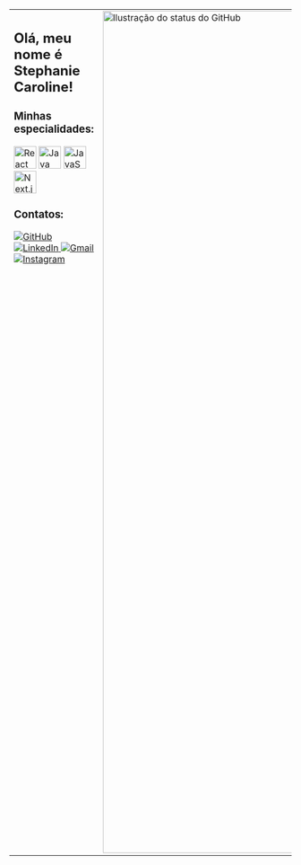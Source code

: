 <table> <tr> <!-- Coluna da esquerda --> <td style="width: 60%; vertical-align: top;">

<h2>Olá, meu nome é <strong>Stephanie Caroline!</strong></h2>

<h3>Minhas especialidades:</h3> <p> <img src="https://cdn.jsdelivr.net/gh/devicons/devicon/icons/react/react-original.svg" alt="React" width="40" height="40" /> <img src="https://cdn.jsdelivr.net/gh/devicons/devicon/icons/java/java-original.svg" alt="Java" width="40" height="40" /> <img src="https://cdn.jsdelivr.net/gh/devicons/devicon/icons/javascript/javascript-original.svg" alt="JavaScript" width="40" height="40" /> <img src="https://cdn.jsdelivr.net/gh/devicons/devicon/icons/nextjs/nextjs-original.svg" alt="Next.js" width="40" height="40" /> </p>

<h3>Contatos:</h3> <p> 
<a href="https://github.com/StephanieCaroll" target="_blank"> <img src="https://img.shields.io/static/v1?label=GitHub&message=StephanieCaroll&color=f8efd4&style=for-the-badge&logo=GitHub" alt="GitHub"> </a> 
<a href="https://linkedin.com/in/stephanie-caroline-97973430b" target="_blank"> <img src="https://img.shields.io/static/v1?label=LinkedIn&message=StephanieCaroll&color=0A66C2&style=for-the-badge&logo=LinkedIn" alt="LinkedIn"> </a> 
<a href="https://mail.google.com/mail/?view=cm&fs=1&to=stephaniecarolinedev@gmail.com&su=Olá%20Stephanie!&body=Oi%20Stephanie,%0A%0AEstou%20entrando%20em%20contato%20porque...%0A%0AAtenciosamente," target="_blank">
  <img src="https://img.shields.io/static/v1?label=Gmail&message=stephaniecarolinedev@gmail.com&color=EA4335&style=for-the-badge&logo=Gmail" alt="Gmail">
</a>
<a href="https://www.instagram.com/stephaniecaroldev" target="_blank"> <img src="https://img.shields.io/static/v1?label=Instagram&message=@stephaniecaroldev&color=E4405F&style=for-the-badge&logo=Instagram" alt="Instagram"> </a> </p>

</td>

<!-- Coluna da direita --> 
<td style="width: 40%; vertical-align: top;"> <img src="https://github-readme-stats.vercel.app/api?username=StephanieCaroll&show_icons=true&title_color=783c00&text_color=af552e&icon_color=783c00&bg_color=f8efd4&cache_seconds=2300" alt="Ilustração do status do GitHub" width="1500"> </td> </tr> </table>

